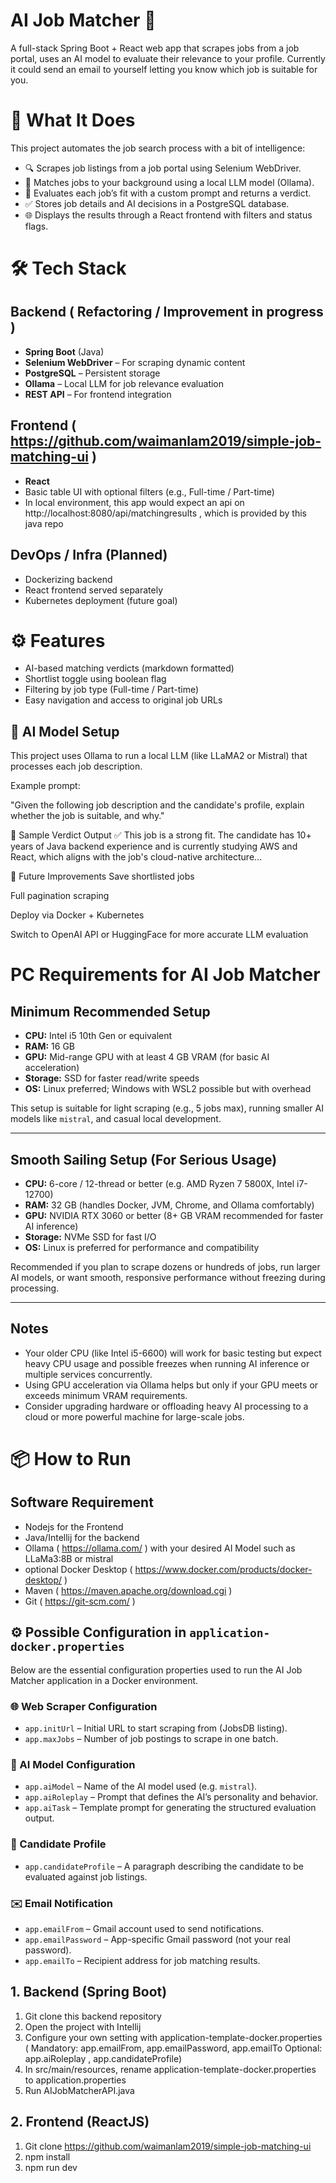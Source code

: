 # AI Job Matcher 🚀

A full-stack Spring Boot + React web app that scrapes jobs from a job portal, uses an AI model to evaluate their relevance to your profile. Currently it could send an email to yourself letting you know which job is suitable for you.

# 🧠 What It Does

This project automates the job search process with a bit of intelligence:
- 🔍 Scrapes job listings from a job portal using Selenium WebDriver.
- 🧩 Matches jobs to your background using a local LLM model (Ollama).
- 🧠 Evaluates each job’s fit with a custom prompt and returns a verdict.
- ✅ Stores job details and AI decisions in a PostgreSQL database.
- 🌐 Displays the results through a React frontend with filters and status flags.

# 🛠️ Tech Stack

## Backend ( Refactoring / Improvement in progress )
- **Spring Boot** (Java)
- **Selenium WebDriver** – For scraping dynamic content
- **PostgreSQL** – Persistent storage
- **Ollama** – Local LLM for job relevance evaluation
- **REST API** – For frontend integration

## Frontend ( https://github.com/waimanlam2019/simple-job-matching-ui )
- **React**
- Basic table UI with optional filters (e.g., Full-time / Part-time)
- In local environment, this app would expect an api on http://localhost:8080/api/matchingresults , which is provided by this java repo

## DevOps / Infra (Planned)
- Dockerizing backend
- React frontend served separately
- Kubernetes deployment (future goal)

# ⚙️ Features

- AI-based matching verdicts (markdown formatted)
- Shortlist toggle using boolean flag
- Filtering by job type (Full-time / Part-time)
- Easy navigation and access to original job URLs

## 🤖 AI Model Setup
This project uses Ollama to run a local LLM (like LLaMA2 or Mistral) that processes each job description.

Example prompt:

"Given the following job description and the candidate's profile, explain whether the job is suitable, and why."

🧪 Sample Verdict Output
✅ This job is a strong fit. The candidate has 10+ years of Java backend experience and is currently studying AWS and React, which aligns with the job's cloud-native architecture...

🧠 Future Improvements
Save shortlisted jobs

Full pagination scraping

Deploy via Docker + Kubernetes

Switch to OpenAI API or HuggingFace for more accurate LLM evaluation

# PC Requirements for AI Job Matcher

## Minimum Recommended Setup
- **CPU:** Intel i5 10th Gen or equivalent
- **RAM:** 16 GB
- **GPU:** Mid-range GPU with at least 4 GB VRAM (for basic AI acceleration)
- **Storage:** SSD for faster read/write speeds
- **OS:** Linux preferred; Windows with WSL2 possible but with overhead

This setup is suitable for light scraping (e.g., 5 jobs max), running smaller AI models like `mistral`, and casual local development.

---

## Smooth Sailing Setup (For Serious Usage)
- **CPU:** 6-core / 12-thread or better (e.g. AMD Ryzen 7 5800X, Intel i7-12700)
- **RAM:** 32 GB (handles Docker, JVM, Chrome, and Ollama comfortably)
- **GPU:** NVIDIA RTX 3060 or better (8+ GB VRAM recommended for faster AI inference)
- **Storage:** NVMe SSD for fast I/O
- **OS:** Linux is preferred for performance and compatibility

Recommended if you plan to scrape dozens or hundreds of jobs, run larger AI models, or want smooth, responsive performance without freezing during processing.

---

## Notes
- Your older CPU (like Intel i5-6600) will work for basic testing but expect heavy CPU usage and possible freezes when running AI inference or multiple services concurrently.
- Using GPU acceleration via Ollama helps but only if your GPU meets or exceeds minimum VRAM requirements.
- Consider upgrading hardware or offloading heavy AI processing to a cloud or more powerful machine for large-scale jobs.

# 📦 How to Run

## Software Requirement
- Nodejs for the Frontend
- Java/Intellij for the backend
- Ollama ( https://ollama.com/ ) with your desired AI Model such as LLaMa3:8B or mistral
- optional Docker Desktop ( https://www.docker.com/products/docker-desktop/ )
- Maven ( https://maven.apache.org/download.cgi )
- Git ( https://git-scm.com/ )

## ⚙️ Possible Configuration in `application-docker.properties`

Below are the essential configuration properties used to run the AI Job Matcher application in a Docker environment.

### 🌐 Web Scraper Configuration
- `app.initUrl` – Initial URL to start scraping from (JobsDB listing).
- `app.maxJobs` – Number of job postings to scrape in one batch.

### 🤖 AI Model Configuration
- `app.aiModel` – Name of the AI model used (e.g. `mistral`).
- `app.aiRoleplay` – Prompt that defines the AI’s personality and behavior.
- `app.aiTask` – Template prompt for generating the structured evaluation output.

### 👤 Candidate Profile
- `app.candidateProfile` – A paragraph describing the candidate to be evaluated against job listings.

### ✉️ Email Notification
- `app.emailFrom` – Gmail account used to send notifications.
- `app.emailPassword` – App-specific Gmail password (not your real password).
- `app.emailTo` – Recipient address for job matching results.

## 1. Backend (Spring Boot)

1. Git clone this backend repository
2. Open the project with Intellij 
3. Configure your own setting with application-template-docker.properties ( Mandatory: app.emailFrom, app.emailPassword, app.emailTo Optional: app.aiRoleplay , app.candidateProfile)
4. In src/main/resources, rename application-template-docker.properties to application.properties
5. Run AIJobMatcherAPI.java

## 2. Frontend (ReactJS)
1. Git clone https://github.com/waimanlam2019/simple-job-matching-ui
2. npm install
3. npm run dev

